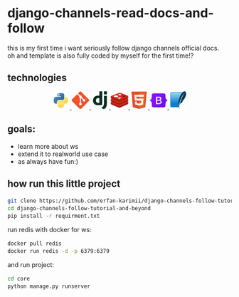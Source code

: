 # django-channels-read-docs-and-follow

this is my first time i want seriously follow django channels official docs.
<br> 
oh and template is also fully coded by myself for the first time!?

## technologies

<p align="center">
<a href="https://www.python.org" target="_blank"> <img src="./docs/python-original.svg" alt="python" width="40" height="40"/> </a>
<a href="https://git-scm.com/" target="_blank"> <img src="./docs/git-original.svg" alt="git" width="40" height="40"/> </a>
<a href="https://www.djangoproject.com/" target="_blank"> <img src="./docs/django-plain.svg" alt="django" width="40" height="40"/> </a>
<a href="https://redis.io/" target="_blank"> <img src="./docs/redis-original.svg" alt="redis" width="40" height="40"/> </a>
<a href="#" target="_blank"> <img src="./docs/html5-original.svg" alt="html" width="40" height="40"/> </a>
<a href="https://getbootstrap.com/" target="_blank"> <img src="./docs/bootstrap-original.svg" alt="bootstrap" width="40" height="40"/> </a>
<a href="https://sqlite.org/index.html" target="_blank"> <img src="./docs/sqlite-original.svg" alt="sqlite" width="40" height="40"/> </a>
</p>

## goals:

- learn more about ws 
- extend it to realworld use case 
- as always have fun:)

## how run this little project

```bash
git clone https://github.com/erfan-karimii/django-channels-follow-tutorial-and-beyond
cd django-channels-follow-tutorial-and-beyond
pip install -r requirment.txt
```
run redis with docker for ws:
```bash
docker pull redis
docker run redis -d -p 6379:6379 
```

and run project:
```bash
cd core
python manage.py runserver
```